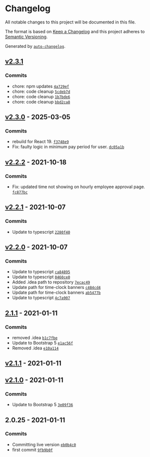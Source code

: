 # Changelog

All notable changes to this project will be documented in this file.

The format is based on [Keep a Changelog](https://keepachangelog.com/en/1.0.0/)
and this project adheres to [Semantic Versioning](https://semver.org/spec/v2.0.0.html).

Generated by [`auto-changelog`](https://github.com/CookPete/auto-changelog).

## [v2.3.1](https://github.com/UtahGooner/time-clock/compare/v2.3.0...v2.3.1)

### Commits

- chore: npm updates [`4a729ef`](https://github.com/UtahGooner/time-clock/commit/4a729efc00e7dcf0dbd4ac8e1d7e95826bbdb13a)
- chore: code cleanup [`5cdeb7d`](https://github.com/UtahGooner/time-clock/commit/5cdeb7dded87f0d206fc254fd144a245db020ea4)
- chore: code cleanup [`1b7bde6`](https://github.com/UtahGooner/time-clock/commit/1b7bde646d81e7b272acfeb9f7570cc0cf412589)
- chore: code cleanup [`bbd2ca8`](https://github.com/UtahGooner/time-clock/commit/bbd2ca86b7db9687e48dd12a7d44cfa712990d33)

## [v2.3.0](https://github.com/UtahGooner/time-clock/compare/v2.2.2...v2.3.0) - 2025-03-05

### Commits

- rebuild for React 19. [`f3748e9`](https://github.com/UtahGooner/time-clock/commit/f3748e91e1d259455a86b81d972e0cbf67dc1819)
- Fix: faulty logic in minimum pay period for user. [`dc05a1b`](https://github.com/UtahGooner/time-clock/commit/dc05a1bcab5f1b0d4962839e0265fb886e6706f9)

## [v2.2.2](https://github.com/UtahGooner/time-clock/compare/v2.2.1...v2.2.2) - 2021-10-18

### Commits

- Fix: updated time not showing on hourly employee approval page. [`fc877bc`](https://github.com/UtahGooner/time-clock/commit/fc877bcb2879e6a37bbe5cd149ea37549655d33f)

## [v2.2.1](https://github.com/UtahGooner/time-clock/compare/v2.2.0...v2.2.1) - 2021-10-07

### Commits

- Update to typescript [`2280f40`](https://github.com/UtahGooner/time-clock/commit/2280f407fcee52c84ef9b1f7e23725d41e15df49)

## [v2.2.0](https://github.com/UtahGooner/time-clock/compare/2.1.1...v2.2.0) - 2021-10-07

### Commits

- Update to typescript [`ca84895`](https://github.com/UtahGooner/time-clock/commit/ca848958848e509af8e992a9f022fb67ea1b7472)
- Update to typescript [`0460ce0`](https://github.com/UtahGooner/time-clock/commit/0460ce051e14ad0743113bd3636485f2add518a7)
- Added .idea path to repository [`7ecac49`](https://github.com/UtahGooner/time-clock/commit/7ecac49f4c38ba14d0c68eb7ac5a1ac025deb266)
- Update path for time-clock banners [`c484cd4`](https://github.com/UtahGooner/time-clock/commit/c484cd438dbf4f9e05750fb27375a112065204fa)
- Update path for time-clock banners [`ab5477b`](https://github.com/UtahGooner/time-clock/commit/ab5477ba96569617649f4c4e271eb2f5ac59b713)
- Update to typescript [`4c7a907`](https://github.com/UtahGooner/time-clock/commit/4c7a907ecfd40be28e0e905d2ccd03aeda149156)

## [2.1.1](https://github.com/UtahGooner/time-clock/compare/v2.1.1...2.1.1) - 2021-01-11

### Commits

- removed .idea [`b1c7fbe`](https://github.com/UtahGooner/time-clock/commit/b1c7fbe8c56a903c736f9bbf2356403ca5ea569f)
- Update to Bootstrap 5 [`e1ac56f`](https://github.com/UtahGooner/time-clock/commit/e1ac56fe787afa43579535738b15163fa337ed33)
- Removed .idea [`e10a114`](https://github.com/UtahGooner/time-clock/commit/e10a11415b43a0ef41cfe589519a6151c9fc33d0)

## [v2.1.1](https://github.com/UtahGooner/time-clock/compare/v2.1.0...v2.1.1) - 2021-01-11

## [v2.1.0](https://github.com/UtahGooner/time-clock/compare/2.0.25...v2.1.0) - 2021-01-11

### Commits

- Update to Bootstrap 5 [`3e09f36`](https://github.com/UtahGooner/time-clock/commit/3e09f36473d7d170d4e9afe930c51c354a4c1780)

## 2.0.25 - 2021-01-11

### Commits

- Committing live version [`eb0b4c0`](https://github.com/UtahGooner/time-clock/commit/eb0b4c0f4f6685453ab7e4d96012d003ef23b405)
- first commit [`9fb9b0f`](https://github.com/UtahGooner/time-clock/commit/9fb9b0f5e826923bfca2935f33a27ca501e8028d)
